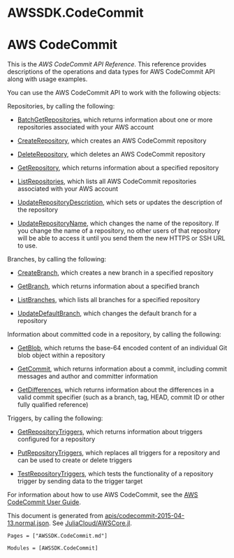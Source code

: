 # AWSSDK.CodeCommit

# AWS CodeCommit

This is the *AWS CodeCommit API Reference*. This reference provides descriptions of the operations and data types for AWS CodeCommit API along with usage examples.

You can use the AWS CodeCommit API to work with the following objects:

Repositories, by calling the following:

*   [BatchGetRepositories](@ref), which returns information about one or more repositories associated with your AWS account

*   [CreateRepository](@ref), which creates an AWS CodeCommit repository

*   [DeleteRepository](@ref), which deletes an AWS CodeCommit repository

*   [GetRepository](@ref), which returns information about a specified repository

*   [ListRepositories](@ref), which lists all AWS CodeCommit repositories associated with your AWS account

*   [UpdateRepositoryDescription](@ref), which sets or updates the description of the repository

*   [UpdateRepositoryName](@ref), which changes the name of the repository. If you change the name of a repository, no other users of that repository will be able to access it until you send them the new HTTPS or SSH URL to use.

Branches, by calling the following:

*   [CreateBranch](@ref), which creates a new branch in a specified repository

*   [GetBranch](@ref), which returns information about a specified branch

*   [ListBranches](@ref), which lists all branches for a specified repository

*   [UpdateDefaultBranch](@ref), which changes the default branch for a repository

Information about committed code in a repository, by calling the following:

*   [GetBlob](@ref), which returns the base-64 encoded content of an individual Git blob object within a repository

*   [GetCommit](@ref), which returns information about a commit, including commit messages and author and committer information

*   [GetDifferences](@ref), which returns information about the differences in a valid commit specifier (such as a branch, tag, HEAD, commit ID or other fully qualified reference)

Triggers, by calling the following:

*   [GetRepositoryTriggers](@ref), which returns information about triggers configured for a repository

*   [PutRepositoryTriggers](@ref), which replaces all triggers for a repository and can be used to create or delete triggers

*   [TestRepositoryTriggers](@ref), which tests the functionality of a repository trigger by sending data to the trigger target

For information about how to use AWS CodeCommit, see the [AWS CodeCommit User Guide](http://docs.aws.amazon.com/codecommit/latest/userguide/welcome.html).

This document is generated from
[apis/codecommit-2015-04-13.normal.json](https://github.com/aws/aws-sdk-js/blob/master/apis/codecommit-2015-04-13.normal.json).
See [JuliaCloud/AWSCore.jl](https://github.com/JuliaCloud/AWSCore.jl).

```@index
Pages = ["AWSSDK.CodeCommit.md"]
```

```@autodocs
Modules = [AWSSDK.CodeCommit]
```
